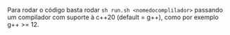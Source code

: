 Para rodar o código basta rodar `sh run.sh <nomedocomplilador>` passando um compilador com suporte à c++20 (default = g++), como por exemplo g++ >= 12.